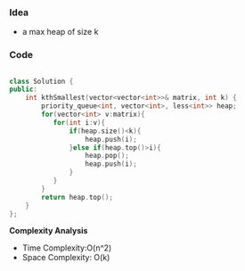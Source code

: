 ### Idea
- a max heap of size k
### Code

```cpp

class Solution {
public:
    int kthSmallest(vector<vector<int>>& matrix, int k) {
        priority_queue<int, vector<int>, less<int>> heap;
        for(vector<int> v:matrix){
           for(int i:v){
               if(heap.size()<k){
                   heap.push(i);
               }else if(heap.top()>i){
                   heap.pop();
                   heap.push(i);
               }
           }
        }
        return heap.top();
    }
};

```

**Complexity Analysis**

- Time Complexity:O(n^2)
- Space Complexity: O(k)
